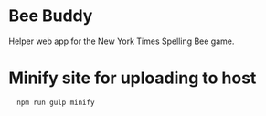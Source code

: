 # Bee Buddy

Helper web app for the New York Times Spelling Bee game.

# Minify site for uploading to host

```
  npm run gulp minify
```

